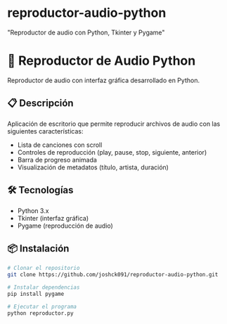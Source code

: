 # reproductor-audio-python
"Reproductor de audio con Python, Tkinter y Pygame"
# 🎵 Reproductor de Audio Python

Reproductor de audio con interfaz gráfica desarrollado en Python.

## 📋 Descripción

Aplicación de escritorio que permite reproducir archivos de audio con las siguientes características:
- Lista de canciones con scroll
- Controles de reproducción (play, pause, stop, siguiente, anterior)
- Barra de progreso animada
- Visualización de metadatos (título, artista, duración)

## 🛠️ Tecnologías

- Python 3.x
- Tkinter (interfaz gráfica)
- Pygame (reproducción de audio)

## 📦 Instalación
```bash
# Clonar el repositorio
git clone https://github.com/joshck091/reproductor-audio-python.git

# Instalar dependencias
pip install pygame

# Ejecutar el programa
python reproductor.py

